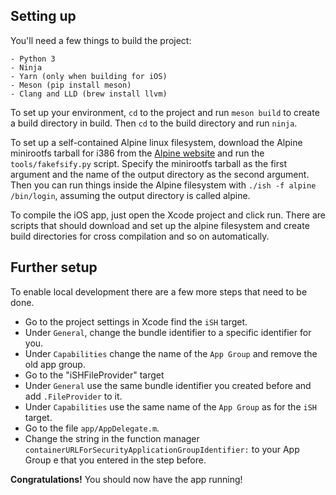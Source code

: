 ## Setting up
You'll need a few things to build the project:
```
- Python 3
- Ninja
- Yarn (only when building for iOS)
- Meson (pip install meson)
- Clang and LLD (brew install llvm)
```
To set up your environment, `cd` to the project and run `meson build` to create a build directory in build. Then `cd` to the build directory and run `ninja`.

To set up a self-contained Alpine linux filesystem, download the Alpine minirootfs tarball for i386 from the [Alpine website](https://alpinelinux.org/downloads/) and run the `tools/fakefsify.py` script. Specify the minirootfs tarball as the first argument and the name of the output directory as the second argument. Then you can run things inside the Alpine filesystem with `./ish -f alpine /bin/login`, assuming the output directory is called alpine.

To compile the iOS app, just open the Xcode project and click run. There are scripts that should download and set up the alpine filesystem and create build directories for cross compilation and so on automatically.

## Further setup
To enable local development there are a few more steps that need to be done.
* Go to the project settings in Xcode find the `iSH` target.
* Under `General`, change the bundle identifier to a specific identifier for you.
* Under `Capabilities` change the name of the `App Group` and remove the old app group.
* Go to the "iSHFileProvider" target
* Under `General` use the same bundle identifier you created before and add `.FileProvider` to it.
* Under `Capabilities` use the same name of the `App Group` as for the `iSH` target.
* Go to the file `app/AppDelegate.m`.
* Change the string in the function manager `containerURLForSecurityApplicationGroupIdentifier:` to your App Group e that you entered in the step before.

**Congratulations!** You should now have the app running!